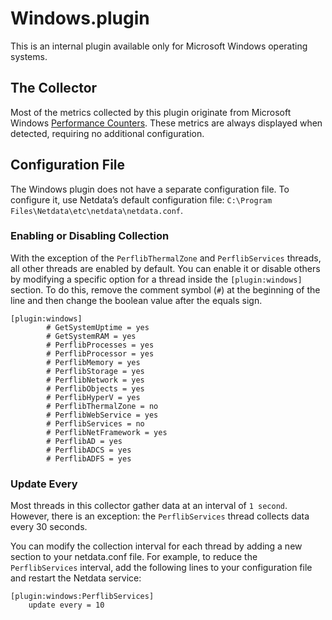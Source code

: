 # Windows.plugin

This is an internal plugin available only for Microsoft Windows operating systems.

## The Collector

Most of the metrics collected by this plugin originate from Microsoft Windows
[Performance Counters](https://learn.microsoft.com/en-us/windows/win32/perfctrs/performance-counters-what-s-new).
These metrics are always displayed when detected, requiring no additional configuration.

## Configuration File

The Windows plugin does not have a separate configuration file. To configure it, use Netdata’s default configuration file:
`C:\Program Files\Netdata\etc\netdata\netdata.conf`.

### Enabling or Disabling Collection

With the exception of the `PerflibThermalZone` and `PerflibServices` threads, all other threads are enabled by default.
You can enable it or disable others by modifying a specific option for a thread inside the `[plugin:windows]` section.
To do this, remove the comment symbol (`#`) at the beginning of the line and then change the boolean value after the equals sign.

```text
[plugin:windows]
        # GetSystemUptime = yes
        # GetSystemRAM = yes
        # PerflibProcesses = yes
        # PerflibProcessor = yes
        # PerflibMemory = yes
        # PerflibStorage = yes
        # PerflibNetwork = yes
        # PerflibObjects = yes
        # PerflibHyperV = yes
        # PerflibThermalZone = no
        # PerflibWebService = yes
        # PerflibServices = no
        # PerflibNetFramework = yes
        # PerflibAD = yes
        # PerflibADCS = yes
        # PerflibADFS = yes
```

### Update Every

Most threads in this collector gather data at an interval of `1 second`. However, there is an exception:
the `PerflibServices` thread collects data every 30 seconds.

You can modify the collection interval for each thread by adding a new section to your netdata.conf file. For example,
to reduce the `PerflibServices` interval, add the following lines to your configuration file and restart the
Netdata service:

```text
[plugin:windows:PerflibServices]
    update every = 10
```
